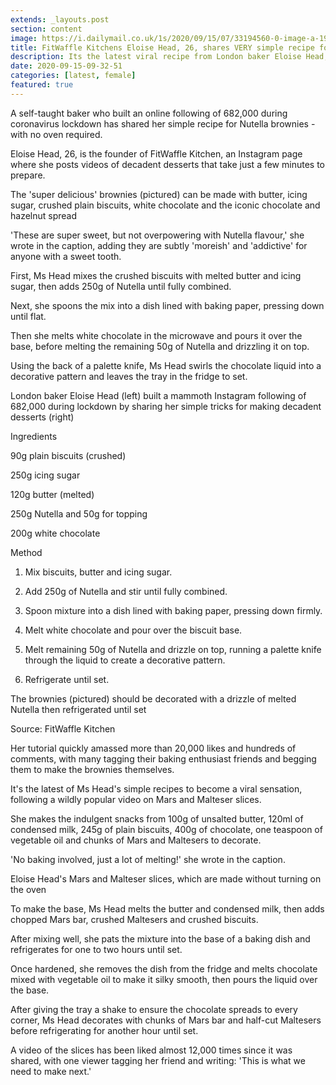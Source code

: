 ```yaml
---
extends: _layouts.post
section: content
image: https://i.dailymail.co.uk/1s/2020/09/15/07/33194560-0-image-a-19_1600151310018.jpg 
title: FitWaffle Kitchens Eloise Head, 26, shares VERY simple recipe for five-ingredient Nutella brownies 
description: Its the latest viral recipe from London baker Eloise Head, who has amassed an impressive Instagram following of 682,000 since the pandemic began with her easy tricks for decadent desserts. 
date: 2020-09-15-09-32-51 
categories: [latest, female] 
featured: true 
--- 
```

A self-taught baker who built an online following of 682,000 during coronavirus lockdown has shared her simple recipe for Nutella brownies - with no oven required.

Eloise Head, 26, is the founder of FitWaffle Kitchen, an Instagram page where she posts videos of decadent desserts that take just a few minutes to prepare.

The 'super delicious' brownies (pictured) can be made with butter, icing sugar, crushed plain biscuits, white chocolate and the iconic chocolate and hazelnut spread

'These are super sweet, but not overpowering with Nutella flavour,' she wrote in the caption, adding they are subtly 'moreish' and 'addictive' for anyone with a sweet tooth.

First, Ms Head mixes the crushed biscuits with melted butter and icing sugar, then adds 250g of Nutella until fully combined.

Next, she spoons the mix into a dish lined with baking paper, pressing down until flat.

Then she melts white chocolate in the microwave and pours it over the base, before melting the remaining 50g of Nutella and drizzling it on top.

Using the back of a palette knife, Ms Head swirls the chocolate liquid into a decorative pattern and leaves the tray in the fridge to set.

London baker Eloise Head (left) built a mammoth Instagram following of 682,000 during lockdown by sharing her simple tricks for making decadent desserts (right)

Ingredients

90g plain biscuits (crushed)

250g icing sugar

120g butter (melted)

250g Nutella and 50g for topping

200g white chocolate

Method

1. Mix biscuits, butter and icing sugar.

2. Add 250g of Nutella and stir until fully combined.

3. Spoon mixture into a dish lined with baking paper, pressing down firmly.

4. Melt white chocolate and pour over the biscuit base.

5. Melt remaining 50g of Nutella and drizzle on top, running a palette knife through the liquid to create a decorative pattern.

6. Refrigerate until set.

The brownies (pictured) should be decorated with a drizzle of melted Nutella then refrigerated until set

Source: FitWaffle Kitchen

Her tutorial quickly amassed more than 20,000 likes and hundreds of comments, with many tagging their baking enthusiast friends and begging them to make the brownies themselves.

It's the latest of Ms Head's simple recipes to become a viral sensation, following a wildly popular video on Mars and Malteser slices.

She makes the indulgent snacks from 100g of unsalted butter, 120ml of condensed milk, 245g of plain biscuits, 400g of chocolate, one teaspoon of vegetable oil and chunks of Mars and Maltesers to decorate.

'No baking involved, just a lot of melting!' she wrote in the caption. 

Eloise Head's Mars and Malteser slices, which are made without turning on the oven

To make the base, Ms Head melts the butter and condensed milk, then adds chopped Mars bar, crushed Maltesers and crushed biscuits.

After mixing well, she pats the mixture into the base of a baking dish and refrigerates for one to two hours until set.

Once hardened, she removes the dish from the fridge and melts chocolate mixed with vegetable oil to make it silky smooth, then pours the liquid over the base.

After giving the tray a shake to ensure the chocolate spreads to every corner, Ms Head decorates with chunks of Mars bar and half-cut Maltesers before refrigerating for another hour until set.

A video of the slices has been liked almost 12,000 times since it was shared, with one viewer tagging her friend and writing: 'This is what we need to make next.'

